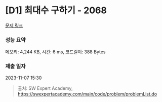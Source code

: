# [D1] 최대수 구하기 - 2068 

[문제 링크](https://swexpertacademy.com/main/code/problem/problemDetail.do?contestProbId=AV5QQhbqA4QDFAUq) 

### 성능 요약

메모리: 4,244 KB, 시간: 6 ms, 코드길이: 388 Bytes

### 제출 일자

2023-11-07 15:30



> 출처: SW Expert Academy, https://swexpertacademy.com/main/code/problem/problemList.do